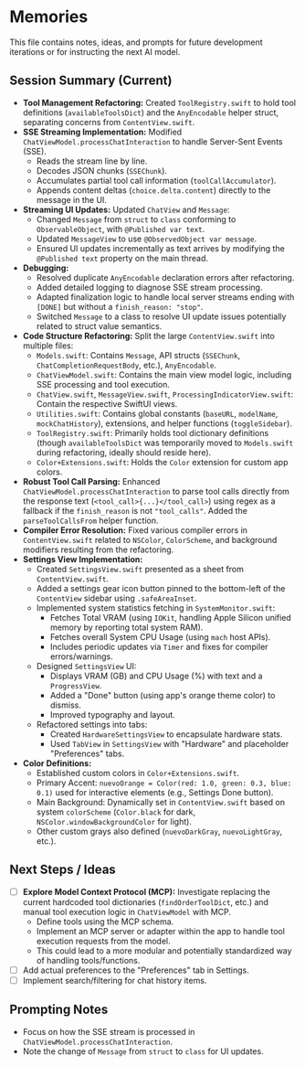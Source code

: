 # Memories

This file contains notes, ideas, and prompts for future development iterations or for instructing the next AI model.

## Session Summary (Current)

*   **Tool Management Refactoring:** Created `ToolRegistry.swift` to hold tool definitions (`availableToolsDict`) and the `AnyEncodable` helper struct, separating concerns from `ContentView.swift`.
*   **SSE Streaming Implementation:** Modified `ChatViewModel.processChatInteraction` to handle Server-Sent Events (SSE).
    *   Reads the stream line by line.
    *   Decodes JSON chunks (`SSEChunk`).
    *   Accumulates partial tool call information (`toolCallAccumulator`).
    *   Appends content deltas (`choice.delta.content`) directly to the message in the UI.
*   **Streaming UI Updates:** Updated `ChatView` and `Message`:
    *   Changed `Message` from `struct` to `class` conforming to `ObservableObject`, with `@Published var text`.
    *   Updated `MessageView` to use `@ObservedObject var message`.
    *   Ensured UI updates incrementally as text arrives by modifying the `@Published text` property on the main thread.
*   **Debugging:**
    *   Resolved duplicate `AnyEncodable` declaration errors after refactoring.
    *   Added detailed logging to diagnose SSE stream processing.
    *   Adapted finalization logic to handle local server streams ending with `[DONE]` but without a `finish_reason: "stop"`.
    *   Switched `Message` to a class to resolve UI update issues potentially related to struct value semantics.
*   **Code Structure Refactoring:** Split the large `ContentView.swift` into multiple files:
    *   `Models.swift`: Contains `Message`, API structs (`SSEChunk`, `ChatCompletionRequestBody`, etc.), `AnyEncodable`.
    *   `ChatViewModel.swift`: Contains the main view model logic, including SSE processing and tool execution.
    *   `ChatView.swift`, `MessageView.swift`, `ProcessingIndicatorView.swift`: Contain the respective SwiftUI views.
    *   `Utilities.swift`: Contains global constants (`baseURL`, `modelName`, `mockChatHistory`), extensions, and helper functions (`toggleSidebar`).
    *   `ToolRegistry.swift`: Primarily holds tool dictionary definitions (though `availableToolsDict` was temporarily moved to `Models.swift` during refactoring, ideally should reside here).
    *   `Color+Extensions.swift`: Holds the `Color` extension for custom app colors.
*   **Robust Tool Call Parsing:** Enhanced `ChatViewModel.processChatInteraction` to parse tool calls directly from the response text (`<tool_call>{...}</tool_call>`) using regex as a fallback if the `finish_reason` is not `"tool_calls"`. Added the `parseToolCallsFrom` helper function.
*   **Compiler Error Resolution:** Fixed various compiler errors in `ContentView.swift` related to `NSColor`, `ColorScheme`, and background modifiers resulting from the refactoring.
*   **Settings View Implementation:**
    *   Created `SettingsView.swift` presented as a sheet from `ContentView.swift`.
    *   Added a settings gear icon button pinned to the bottom-left of the `ContentView` sidebar using `.safeAreaInset`.
    *   Implemented system statistics fetching in `SystemMonitor.swift`:
        *   Fetches Total VRAM (using `IOKit`, handling Apple Silicon unified memory by reporting total system RAM).
        *   Fetches overall System CPU Usage (using `mach` host APIs).
        *   Includes periodic updates via `Timer` and fixes for compiler errors/warnings.
    *   Designed `SettingsView` UI:
        *   Displays VRAM (GB) and CPU Usage (%) with text and a `ProgressView`.
        *   Added a "Done" button (using app's orange theme color) to dismiss.
        *   Improved typography and layout.
    *   Refactored settings into tabs:
        *   Created `HardwareSettingsView` to encapsulate hardware stats.
        *   Used `TabView` in `SettingsView` with "Hardware" and placeholder "Preferences" tabs.
*   **Color Definitions:**
    *   Established custom colors in `Color+Extensions.swift`.
    *   Primary Accent: `nuevoOrange = Color(red: 1.0, green: 0.3, blue: 0.1)` used for interactive elements (e.g., Settings Done button).
    *   Main Background: Dynamically set in `ContentView.swift` based on system `colorScheme` (`Color.black` for dark, `NSColor.windowBackgroundColor` for light).
    *   Other custom grays also defined (`nuevoDarkGray`, `nuevoLightGray`, etc.).

## Next Steps / Ideas

- [ ] **Explore Model Context Protocol (MCP):** Investigate replacing the current hardcoded tool dictionaries (`findOrderToolDict`, etc.) and manual tool execution logic in `ChatViewModel` with MCP.
    - Define tools using the MCP schema.
    - Implement an MCP server or adapter within the app to handle tool execution requests from the model.
    - This could lead to a more modular and potentially standardized way of handling tools/functions.
- [ ] Add actual preferences to the "Preferences" tab in Settings.
- [ ] Implement search/filtering for chat history items.

## Prompting Notes

- Focus on how the SSE stream is processed in `ChatViewModel.processChatInteraction`.
- Note the change of `Message` from `struct` to `class` for UI updates.